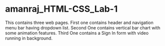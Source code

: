 # amanraj_HTML-CSS_Lab-1
This contains three web pages. 
First one contains header and navigation menu bar having dropdown list. 
Second One contains vertical bar chart with some animation features. 
Third One contains a Sign In form with video running in background.
